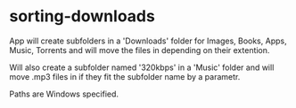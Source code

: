 # sorting-downloads
App will create subfolders in a 'Downloads' folder for Images, Books, Apps, Music, Torrents and will move the files in depending on their extention.

Will also create a subfolder named '320kbps' in a 'Music' folder and will move .mp3 files in if they fit the subfolder name by a parametr.

Paths are Windows specified.
